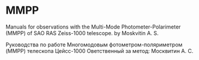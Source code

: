 # MMPP
Manuals for observations with the Multi-Mode Photometer-Polarimeter (MMPP) of SAO RAS Zeiss-1000 telescope.
by Moskvitin A. S.

Руководства по работе Многомодовым фотометром-поляриметром (MMPP) телескопа Цейсс-1000
Оветственный за метод: Москвитин А. С.
